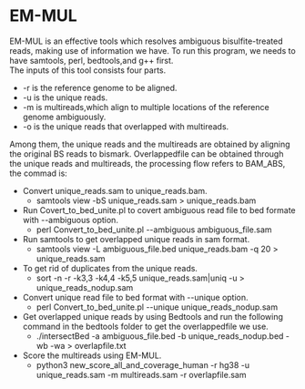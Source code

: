 EM-MUL
====
EM-MUL is an effective tools which resolves ambiguous bisulfite-treated reads, making use of information we have.
To run this program, we needs to have samtools, perl, bedtools,and g++ first.  <br>
The  inputs of this tool consists four parts. <br>
* -r is the reference genome to be aligned.<br>
* -u is the unique reads.<br>
* -m is multireads,which align to multiple locations of the reference genome ambiguously.<br>
* -o is the unique reads that overlapped with multireads.<br>

Among them, the unique reads and the multireads are obtained by aligning the original BS reads to bismark. 
Overlappedfile can be obtained through the unique reads and multireads, the processing flow refers to BAM_ABS, the commad is: <br>
* Convert unique_reads.sam to unique_reads.bam.<br>
    * samtools view -bS unique_reads.sam > unique_reads.bam <br> 
* Run Covert_to_bed_unite.pl to covert ambiguous read file to bed formate with --ambiguous option.<br>
    * perl Convert_to_bed_unite.pl --ambiguous ambiguous_file.sam <br>
* Run samtools to get overlapped unique reads in sam format. <br>
    * samtools view -L ambiguous_file.bed unique_reads.bam -q 20 > unique_reads.sam <br>
* To get rid of duplicates from the unique reads.<br>
    * sort -n -r -k3,3 -k4,4 -k5,5 unique_reads.sam|uniq -u > unique_reads_nodup.sam <br> 
* Convert unique read file to bed format with --unique option.<br>
    * perl Convert_to_bed_unite.pl --unique unique_reads_nodup.sam <br>
* Get overlapped unique reads by using Bedtools and run the following command in the bedtools folder to get the overlappedfile we use.<br>
    * ./intersectBed -a ambiguous_file.bed -b unique_reads_nodup.bed -wb -wa > overlapfile.txt <br>
* Score the multireads using EM-MUL.<br>
    * python3 new_score_all_and_coverage_human -r hg38 -u unique_reads.sam -m multireads.sam -r overlapfile.sam<br>
